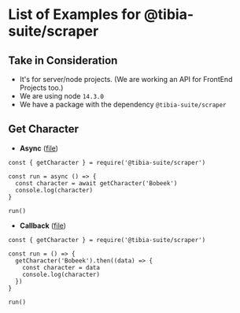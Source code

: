# List of Examples for @tibia-suite/scraper

## Take in Consideration
- It's for server/node projects. (We are working an API for FrontEnd Projects too.)
- We are using node `14.3.0`
- We have a package with the dependency `@tibia-suite/scraper`

## Get Character
- **Async** ([file](./character-async.js))
```
const { getCharacter } = require('@tibia-suite/scraper')

const run = async () => {
  const character = await getCharacter('Bobeek')
  console.log(character)
}

run()
```

- **Callback** ([file](./character-callback.js))
```
const { getCharacter } = require('@tibia-suite/scraper')

const run = () => {
  getCharacter('Bobeek').then((data) => {
    const character = data
    console.log(character)
  })
}

run()
```
